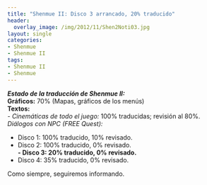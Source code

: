 ```yaml
---
title: "Shenmue II: Disco 3 arrancado, 20% traducido"
header:
  overlay_image: /img/2012/11/Shen2Noti03.jpg
layout: single
categories:
- Shenmue
- Shenmue II
tags:
- Shenmue II
- Shenmue
---
```

**_Estado de la traducción de Shenmue II:_**  
**Gráficos:** 70% (Mapas, gráficos de los menús)  
**Textos:**  
_- Cinemáticas de todo el juego:_ 100% traducidas; revisión al 80%.  
_Diálogos con NPC (FREE Quest):_  
- Disco 1: 100% traducido, 10% revisado.  
- Disco 2: 100% traducido, 0% revisado.  
**- Disco 3: 20% traducido, 0% revisado.**  
- Disco 4: 35% traducido, 0% revisado.

Como siempre, seguiremos informando.
